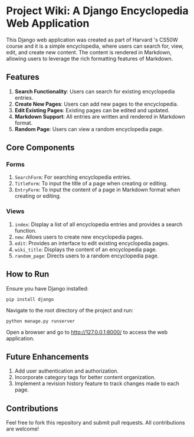 # Project Wiki: A Django Encyclopedia Web Application

This Django web application was created as part of Harvard
's CS50W course and it is a simple encyclopedia, where users can search for, view, edit, and create new content. The content is rendered in Markdown, allowing users to leverage the rich formatting features of Markdown.

## Features

1. **Search Functionality**: Users can search for existing encyclopedia entries.
2. **Create New Pages**: Users can add new pages to the encyclopedia.
3. **Edit Existing Pages**: Existing pages can be edited and updated.
4. **Markdown Support**: All entries are written and rendered in Markdown format.
5. **Random Page**: Users can view a random encyclopedia page.

## Core Components

### Forms

1. `SearchForm`: For searching encyclopedia entries.
2. `TitleForm`: To input the title of a page when creating or editing.
3. `EntryForm`: To input the content of a page in Markdown format when creating or editing.

### Views

1. `index`: Display a list of all encyclopedia entries and provides a search function.
2. `new`: Allows users to create new encyclopedia pages.
3. `edit`: Provides an interface to edit existing encyclopedia pages.
4. `wiki_title`: Displays the content of an encyclopedia page.
5. `random_page`: Directs users to a random encyclopedia page.

## How to Run

Ensure you have Django installed:

```
pip install django
```
Navigate to the root directory of the project and run:
```
python manage.py runserver
```
Open a browser and go to http://127.0.0.1:8000/ to access the web application.

## Future Enhancements

1. Add user authentication and authorization.
2. Incorporate category tags for better content organization.
3. Implement a revision history feature to track changes made to each page.

## Contributions

Feel free to fork this repository and submit pull requests. All contributions are welcome!